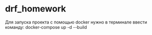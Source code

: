# drf_homework

Для запуска проекта с помощью docker нужно в терминале ввести команду: docker-compose up -d --build

